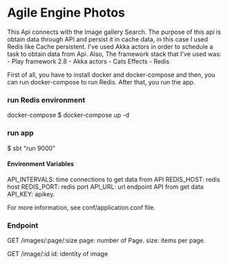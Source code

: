 # Agile Engine Photos
This Api connects with the Image gallery Search.
The purpose of this api is obtain data through API and persist it in cache data, in this case I used Redis
like Cache persistent.
I've used Akka actors in order to schedule a task to obtain data from Api.
Also, The framework stack that I've used was:
    - Play framework 2.8
    - Akka actors
    - Cats Effects
    - Redis

First of all, you have to install docker and docker-compose and then, you can run docker-compose to run Redis.
After that, you run the app.

### run Redis environment
docker-compose $ docker-compose up -d

### run app
$ sbt "run 9000"

#### Environment Variables
API_INTERVALS: time connections to get data from API
REDIS_HOST: redis host
REDIS_PORT: redis port
API_URL: url endpoint API from get data
API_KEY: apikey.

For more information, see conf/application.conf file.


### Endpoint
GET         /images/:page/:size 
page: number of Page.
size: items per page.

GET         /image/:id
id: identity of image  

